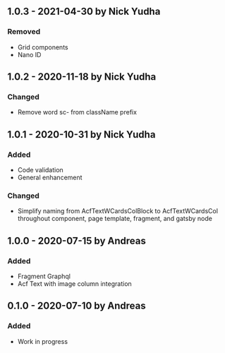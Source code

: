 ## 1.0.3 - 2021-04-30 by Nick Yudha

### Removed

- Grid components
- Nano ID

## 1.0.2 - 2020-11-18 by Nick Yudha

### Changed

- Remove word sc- from className prefix

## 1.0.1 - 2020-10-31 by Nick Yudha

### Added

- Code validation
- General enhancement

### Changed

- Simplify naming from AcfTextWCardsColBlock to AcfTextWCardsCol throughout component, page template, fragment, and gatsby node

## 1.0.0 - 2020-07-15 by Andreas

### Added

- Fragment Graphql
- Acf Text with image column integration

## 0.1.0 - 2020-07-10 by Andreas

### Added

- Work in progress
